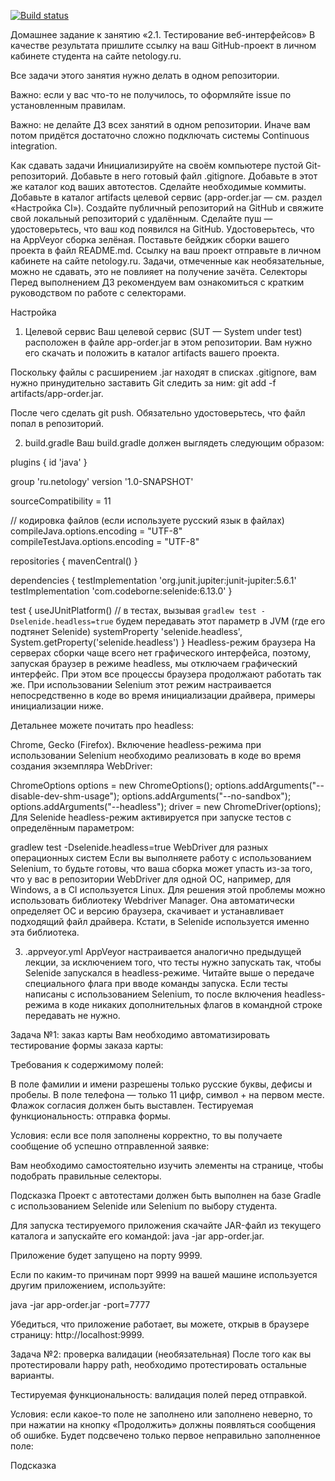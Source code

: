 [![Build status](https://ci.appveyor.com/api/projects/status/8vd3uawyirghjsm9?svg=true)](https://ci.appveyor.com/project/Evgenia-Vl/cardapplication)

Домашнее задание к занятию «2.1. Тестирование веб-интерфейсов»
В качестве результата пришлите ссылку на ваш GitHub-проект в личном кабинете студента на сайте netology.ru.

Все задачи этого занятия нужно делать в одном репозитории.

Важно: если у вас что-то не получилось, то оформляйте issue по установленным правилам.

Важно: не делайте ДЗ всех занятий в одном репозитории. Иначе вам потом придётся достаточно сложно подключать системы Continuous integration.

Как сдавать задачи
Инициализируйте на своём компьютере пустой Git-репозиторий.
Добавьте в него готовый файл .gitignore.
Добавьте в этот же каталог код ваших автотестов.
Сделайте необходимые коммиты.
Добавьте в каталог artifacts целевой сервис (app-order.jar — см. раздел «Настройка CI»).
Создайте публичный репозиторий на GitHub и свяжите свой локальный репозиторий с удалённым.
Сделайте пуш — удостоверьтесь, что ваш код появился на GitHub.
Удостоверьтесь, что на AppVeyor сборка зелёная.
Поставьте бейджик сборки вашего проекта в файл README.md.
Ссылку на ваш проект отправьте в личном кабинете на сайте netology.ru.
Задачи, отмеченные как необязательные, можно не сдавать, это не повлияет на получение зачёта.
Селекторы
Перед выполнением ДЗ рекомендуем вам ознакомиться с кратким руководством по работе с селекторами.

Настройка
1. Целевой сервис
   Ваш целевой сервис (SUT — System under test) расположен в файле app-order.jar в этом репозитории. Вам нужно его скачать и положить в каталог artifacts вашего проекта.

Поскольку файлы с расширением .jar находят в списках .gitignore, вам нужно принудительно заставить Git следить за ним: git add -f artifacts/app-order.jar.

После чего сделать git push. Обязательно удостоверьтесь, что файл попал в репозиторий.

2. build.gradle
   Ваш build.gradle должен выглядеть следующим образом:

plugins {
id 'java'
}

group 'ru.netology'
version '1.0-SNAPSHOT'

sourceCompatibility = 11

// кодировка файлов (если используете русский язык в файлах)
compileJava.options.encoding = "UTF-8"
compileTestJava.options.encoding = "UTF-8"

repositories {
mavenCentral()
}

dependencies {
testImplementation 'org.junit.jupiter:junit-jupiter:5.6.1'
testImplementation 'com.codeborne:selenide:6.13.0'
}

test {
useJUnitPlatform()
// в тестах, вызывая `gradlew test -Dselenide.headless=true` будем передавать этот параметр в JVM (где его подтянет Selenide)
systemProperty 'selenide.headless', System.getProperty('selenide.headless')
}
Headless-режим браузера
На серверах сборки чаще всего нет графического интерфейса, поэтому, запуская браузер в режиме headless, мы отключаем графический интерфейс. При этом все процессы браузера продолжают работать так же. При использовании Selenium этот режим настраивается непосредственно в коде во время инициализации драйвера, примеры инициализации ниже.

Детальнее можете почитать про headless:

Chrome,
Gecko (Firefox).
Включение headless-режима при использовании Selenium необходимо реализовать в коде во время создания экземпляра WebDriver:

ChromeOptions options = new ChromeOptions();
options.addArguments("--disable-dev-shm-usage");
options.addArguments("--no-sandbox");
options.addArguments("--headless");
driver = new ChromeDriver(options);
Для Selenide headless-режим активируется при запуске тестов с определённым параметром:

gradlew test -Dselenide.headless=true
WebDriver для разных операционных систем
Если вы выполняете работу с использованием Selenium, то будьте готовы, что ваша сборка может упасть из-за того, что у вас в репозитории WebDriver для одной ОС, например, для Windows, а в CI используется Linux. Для решения этой проблемы можно использовать библиотеку Webdriver Manager. Она автоматически определяет ОС и версию браузера, скачивает и устанавливает подходящий файл драйвера. Кстати, в Selenide используется именно эта библиотека.

3. .appveyor.yml
   AppVeyor настраивается аналогично предыдущей лекции, за исключением того, что тесты нужно запускать так, чтобы Selenide запускался в headless-режиме. Читайте выше о передаче специального флага при вводе команды запуска. Если тесты написаны с использованием Selenium, то после включения headless-режима в коде никаких дополнительных флагов в командной строке передавать не нужно.

Задача №1: заказ карты
Вам необходимо автоматизировать тестирование формы заказа карты:



Требования к содержимому полей:

В поле фамилии и имени разрешены только русские буквы, дефисы и пробелы.
В поле телефона — только 11 цифр, символ + на первом месте.
Флажок согласия должен быть выставлен.
Тестируемая функциональность: отправка формы.

Условия: если все поля заполнены корректно, то вы получаете сообщение об успешно отправленной заявке:



Вам необходимо самостоятельно изучить элементы на странице, чтобы подобрать правильные селекторы.

Подсказка
Проект с автотестами должен быть выполнен на базе Gradle с использованием Selenide или Selenium по выбору студента.

Для запуска тестируемого приложения скачайте JAR-файл из текущего каталога и запускайте его командой: java -jar app-order.jar.

Приложение будет запущено на порту 9999.

Если по каким-то причинам порт 9999 на вашей машине используется другим приложением, используйте:

java -jar app-order.jar -port=7777

Убедиться, что приложение работает, вы можете, открыв в браузере страницу: http://localhost:9999.

Задача №2: проверка валидации (необязательная)
После того как вы протестировали happy path, необходимо протестировать остальные варианты.

Тестируемая функциональность: валидация полей перед отправкой.

Условия: если какое-то поле не заполнено или заполнено неверно, то при нажатии на кнопку «Продолжить» должны появляться сообщения об ошибке. Будет подсвечено только первое неправильно заполненное поле:



Подсказка
